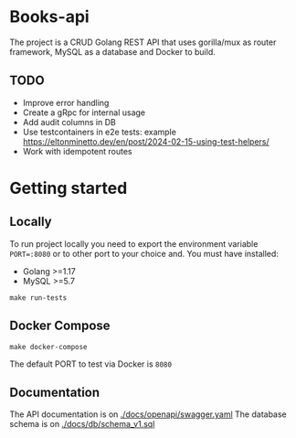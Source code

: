 # Books-api

The project is a CRUD Golang REST API that uses gorilla/mux as router framework, MySQL as a database and Docker to build.

## TODO

- Improve error handling
- Create a gRpc for internal usage
- Add audit columns in DB
- Use testcontainers in e2e tests: example https://eltonminetto.dev/en/post/2024-02-15-using-test-helpers/
- Work with idempotent routes

# Getting started

## Locally

To run project locally you need to export the environment variable `PORT=:8080` or to other port to your choice and. 
You must have installed:

- Golang >=1.17
- MySQL >=5.7

```shell
make run-tests
```

## Docker Compose

```shell
make docker-compose
```

The default PORT to test via Docker is `8080`

## Documentation

The API documentation is on [./docs/openapi/swagger.yaml](https://github.com/Fuerback/books-api/blob/main/docs/openapi/swagger.yaml)
The database schema is on [./docs/db/schema_v1.sql](https://github.com/Fuerback/books-api/blob/main/docs/db/schema_v1.sql)